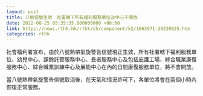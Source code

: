 ```yaml
---
layout: post
title: 八號信號生效　社署轄下所有福利服務單位及中心不開放
date: 2022-08-25 05:35:35.000000000 +08:00
link: https://news.rthk.hk/rthk/ch/component/k2/1663971-20220825.htm
categories: rthk
---
```


社會福利署宣布，由於八號熱帶氣旋警告信號現正生效，所有社署轄下福利服務單位、幼兒中心、課餘託管服務中心、長者服務中心及包括庇護工場、綜合職業康復服務中心、綜合職業訓練中心及展能中心在內的日間康復服務單位，將不會開放。

當八號熱帶氣旋警告信號取消後，在天氣和情況許可下，各單位將會在兩個小時內恢復正常服務。
